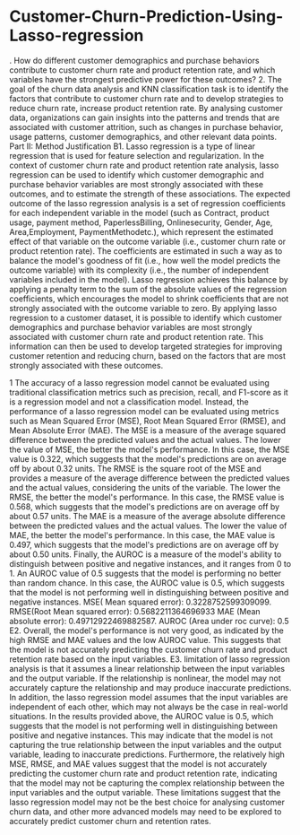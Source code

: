 # Customer-Churn-Prediction-Using-Lasso-regression
. How do different customer demographics and purchase behaviors contribute to customer churn rate and product retention rate, and which variables have the strongest predictive power for these outcomes?
2. The goal of the churn data analysis and KNN classification task  is to identify the factors that contribute to customer churn rate and to develop strategies to reduce churn rate, increase product retention rate. By analysing customer data, organizations can gain insights into the patterns and trends that are associated with customer attrition, such as changes in purchase behavior, usage patterns, customer demographics, and other relevant data points.
Part II: Method Justification
B1. Lasso regression is a type of linear regression that is used for feature selection and regularization. In the context of customer churn rate and product retention rate analysis, lasso regression can be used to identify which customer demographic and purchase behavior variables are most strongly associated with these outcomes, and to estimate the strength of these associations.
The expected outcome of the lasso regression analysis is a set of regression coefficients for each independent variable in the model (such as  Contract, product usage, payment method, PaperlessBilling, Onlinesecurity, Gender, Age, Area,Employment, PaymentMethodetc.), which represent the estimated effect of that variable on the outcome variable (i.e., customer churn rate or product retention rate). The coefficients are estimated in such a way as to balance the model's goodness of fit (i.e., how well the model predicts the outcome variable) with its complexity (i.e., the number of independent variables included in the model). Lasso regression achieves this balance by applying a penalty term to the sum of the absolute values of the regression coefficients, which encourages the model to shrink coefficients that are not strongly associated with the outcome variable to zero.
By applying lasso regression to a customer dataset, it is possible to identify which customer demographics and purchase behavior variables are most strongly associated with customer churn rate and product retention rate. This information can then be used to develop targeted strategies for improving customer retention and reducing churn, based on the factors that are most strongly associated with these outcomes.


1 The accuracy of a lasso regression model cannot be evaluated using traditional classification metrics such as precision, recall, and F1-score as it is a regression model and not a classification model. Instead, the performance of a lasso regression model can be evaluated using metrics such as Mean Squared Error (MSE), Root Mean Squared Error (RMSE), and Mean Absolute Error (MAE).
The MSE is a measure of the average squared difference between the predicted values and the actual values. The lower the value of MSE, the better the model's performance. In this case, the MSE value is 0.322, which suggests that the model's predictions are on average off by about 0.32 units.
The RMSE is the square root of the MSE and provides a measure of the average difference between the predicted values and the actual values, considering the units of the variable. The lower the RMSE, the better the model's performance. In this case, the RMSE value is 0.568, which suggests that the model's predictions are on average off by about 0.57 units.
The MAE is a measure of the average absolute difference between the predicted values and the actual values. The lower the value of MAE, the better the model's performance. In this case, the MAE value is 0.497, which suggests that the model's predictions are on average off by about 0.50 units.
Finally, the AUROC is a measure of the model's ability to distinguish between positive and negative instances, and it ranges from 0 to 1. An AUROC value of 0.5 suggests that the model is performing no better than random chance. In this case, the AUROC value is 0.5, which suggests that the model is not performing well in distinguishing between positive and negative instances.
MSE( Mean squared error): 0.3228752599309099.
RMSE(Root Mean squared error): 0.5682211364696933
MAE (Mean absolute error): 0.49712922469882587.
AUROC (Area under roc curve): 0.5 
E2. Overall, the model's performance is not very good, as indicated by the high RMSE and MAE values and the low AUROC value. This suggests that the model is not accurately predicting the customer churn rate and product retention rate based on the input variables.
E3. limitation of lasso regression analysis is that it assumes a linear relationship between the input variables and the output variable. If the relationship is nonlinear, the model may not accurately capture the relationship and may produce inaccurate predictions. In addition, the lasso regression model assumes that the input variables are independent of each other, which may not always be the case in real-world situations.
In the results provided above, the AUROC value is 0.5, which suggests that the model is not performing well in distinguishing between positive and negative instances. This may indicate that the model is not capturing the true relationship between the input variables and the output variable, leading to inaccurate predictions. Furthermore, the relatively high MSE, RMSE, and MAE values suggest that the model is not accurately predicting the customer churn rate and product retention rate, indicating that the model may not be capturing the complex relationship between the input variables and the output variable. These limitations suggest that the lasso regression model may not be the best choice for analysing customer churn data, and other more advanced models may need to be explored to accurately predict customer churn and retention rates.
